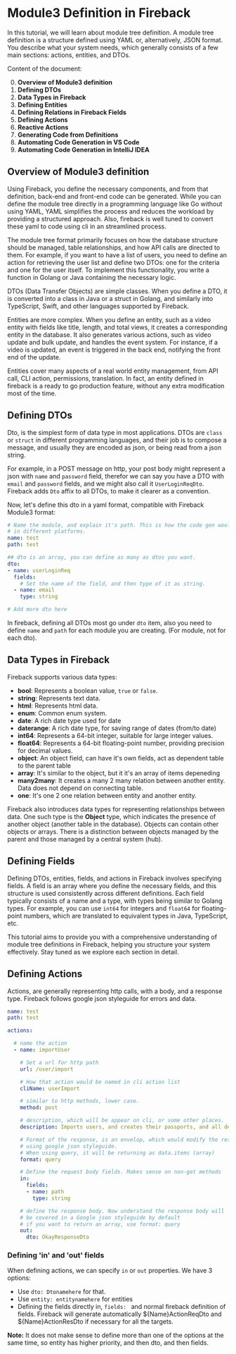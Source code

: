 # Module3 Definition in Fireback

In this tutorial, we will learn about module tree definition. A module tree 
definition is a structure defined using YAML or, alternatively, JSON format. 
You describe what your system needs, which generally consists of a few main 
sections: actions, entities, and DTOs.

Content of the document:

0. **Overview of Module3 definition**
1. **Defining DTOs**
2. **Data Types in Fireback**
3. **Defining Entities**
4. **Defining Relations in Fireback Fields**
5. **Defining Actions**
6. **Reactive Actions**
7. **Generating Code from Definitions**
8. **Automating Code Generation in VS Code**
9. **Automating Code Generation in IntelliJ IDEA**

## Overview of Module3 definition

Using Fireback, you define the necessary components, and from that definition, 
back-end and front-end code can be generated. While you can define the module 
tree directly in a programming language like Go without using YAML, YAML 
simplifies the process and reduces the workload by providing a structured 
approach. Also, fireback is well tuned to convert these yaml to code
using cli in an streamlined process.

The module tree format primarily focuses on how the database structure should be managed,
table relationships, and how API calls are directed to them. For example, if you want 
to have a list of users, you need to define an action for retrieving the user 
list and define two DTOs: one for the criteria and one for the user itself. 
To implement this functionality, you write a function in Golang or Java 
containing the necessary logic.

DTOs (Data Transfer Objects) are simple classes. When you define a DTO, it is 
converted into a class in Java or a struct in Golang, and similarly into 
TypeScript, Swift, and other languages supported by Fireback.

Entities are more complex. When you define an entity, such as a video entity 
with fields like title, length, and total views, it creates a corresponding 
entity in the database. It also generates various actions, such as video update 
and bulk update, and handles the event system. For instance, if a video is 
updated, an event is triggered in the back end, notifying the front end of the 
update.

Entities cover many aspects of a real world entity management, from API call, CLI action,
permissions, translation. In fact, an entity defined in fireback is a ready to go production
feature, without any extra modification most of the time.

## Defining DTOs

Dto, is the simplest form of data type in most applications. DTOs are `class` or `struct` 
in different programming languages, and their job is to compose a message, and usually
they are encoded as json, or being read from a json string.

For example, in a POST message on http, your post body might represent a json with `name` and `password` field, therefor we can say you have a DTO with `email` and `password` fields,
and we might also call it `UserLoginReqDto`. Fireback adds `Dto` affix to all DTOs, to make
it clearer as a convention.

Now, let's define this dto in a yaml format, compatible with Fireback Module3 format:

```yaml
# Name the module, and explain it's path. This is how the code gen would be organized
# in different platforms.
name: test
path: test

## dto is an array, you can define as many as dtos you want.
dto:
- name: userLoginReq
  fields:
    # Set the name of the field, and then type of it as string.
  - name: email
    type: string

# Add more dto here
```

In fireback, defining all DTOs most go under `dto` item, also you need to define `name` and `path`
for each module you are creating. (For module, not for each dto).


## Data Types in Fireback

Fireback supports various data types:

- **bool**: Represents a boolean value, `true` or `false`.
- **string**: Represents text data.
- **html**: Represents html data.
- **enum**: Common enum system.
- **date**: A rich date type used for date
- **daterange**: A rich date type, for saving range of dates (from/to date)
- **int64**: Represents a 64-bit integer, suitable for large integer values.
- **float64**: Represents a 64-bit floating-point number, providing precision 
for decimal values.
- **object**: An object field, can have it's own fields, act as dependent
table to the parent table
- **array**: It's similar to the object, but it it's an array of items
depeneding
- **many2many**: It creates a many 2 many relation between another entity.
Data does not depend on connecting table.
- **one**: It's one 2 one relation between entity and another entity.


Fireback also introduces data types for representing relationships between 
data. One such type is the **Object** type, which indicates the presence of 
another object (another table in the database). Objects can contain other 
objects or arrays. There is a distinction between objects managed by the 
parent and those managed by a central system (hub).

## Defining Fields

Defining DTOs, entities, fields, and actions in Fireback involves specifying 
fields. A field is an array where you define the necessary fields, and this 
structure is used consistently across different definitions. Each field 
typically consists of a name and a type, with types being similar to Golang 
types. For example, you can use `int64` for integers and `float64` for 
floating-point numbers, which are translated to equivalent types in Java, 
TypeScript, etc.

This tutorial aims to provide you with a comprehensive understanding of module 
tree definitions in Fireback, helping you structure your system effectively. 
Stay tuned as we explore each section in detail.


## Defining Actions

Actions, are generally representing http calls, with a body, and a response type.
Fireback follows google json styleguide for errors and data.

```yaml
name: test
path: test

actions:

  # name the action
  - name: importUser

    # Set a url for http path
    url: /user/import

    # How that action would be named in cli action list
    cliName: userImport

    # similar to http methods, lower case.
    method: post

    # description, which will be appear on cli, or some other places.
    description: Imports users, and creates their passports, and all details

    # Format of the response, is an envelop, which would modify the response
    # using google json styleguide.
    # When using query, it will be returning as data.items (array)
    format: query

    # Define the request body fields. Makes sense on non-get methods
    in:
      fields:
      - name: path
        type: string

    # define the response body. Now understand the response body will 
    # be covered in a Google json styleguide by default
    # if you want to return an array, use format: query
    out:
      dto: OkayResponseDto
```

### Defining 'in' and 'out' fields

When defining actions, we can specify `in` or `out` properties. We have 3 options:

- Use `dto: Dtonamehere` for that.
- Use `entity: entitynamehere` for entities
- Defining the fields directly in, `fields: ` and normal fireback definition of fields.
Fireback will generate automatically ${Name}ActionReqDto and ${Name}ActionResDto
if necessary for all the targets.

**Note:** It does not make sense to define more than one of the options at the same time,
so entity has higher priority, and then dto, and then fields.